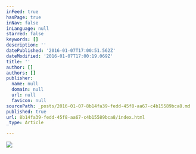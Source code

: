 ```yaml
---
inFeed: true
hasPage: true
inNav: false
inLanguage: null
starred: false
keywords: []
description: ''
datePublished: '2016-01-07T17:00:51.562Z'
dateModified: '2016-01-07T17:00:19.069Z'
title: ''
author: []
authors: []
publisher:
  name: null
  domain: null
  url: null
  favicon: null
sourcePath: _posts/2016-01-07-8b14fa39-fedd-45f8-aa67-c4b15589bca8.md
published: true
url: 8b14fa39-fedd-45f8-aa67-c4b15589bca8/index.html
_type: Article

---
```

![](https://the-grid-user-content.s3-us-west-2.amazonaws.com/6fb964c6-8cb0-4221-bd2b-f8e73387a5ad.png)